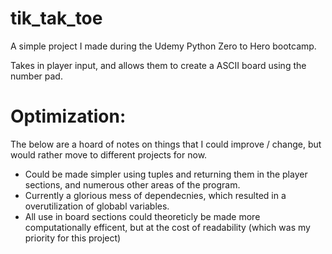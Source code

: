 # tik_tak_toe
A simple project I made during the Udemy Python Zero to Hero bootcamp. 

Takes in player input, and allows them to create a ASCII board using the number pad. 

# Optimization: 
The below are a hoard of notes on things that I could improve / change, but would rather move to different projects for now.

  - Could be made simpler using tuples and returning them in the player sections, and numerous other areas of the program. 
  - Currently a glorious mess of dependecnies, which resulted in a overutilization of globabl variables.
  - All use in board sections could theoreticly be made more computationally efficent, but at the cost of readability (which was my priority for this project)


